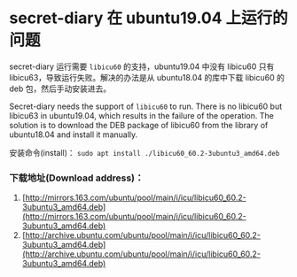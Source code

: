 # secret-diary 在 ubuntu19.04 上运行的问题
secret-diary 运行需要 `libicu60` 的支持，ubuntu19.04 中没有 libicu60 只有 libicu63，导致运行失败。解决的办法是从 ubuntu18.04 的库中下载 libicu60 的 deb 包，然后手动安装进去。

Secret-diary needs the support of `libicu60` to run. There is no libicu60 but libicu63 in ubuntu19.04, which results in the failure of the operation. The solution is to download the DEB package of libicu60 from the library of ubuntu18.04 and install it manually.

安装命令(install)：
`sudo apt install ./libicu60_60.2-3ubuntu3_amd64.deb`

### 下载地址(Download address)：
1. [http://mirrors.163.com/ubuntu/pool/main/i/icu/libicu60_60.2-3ubuntu3_amd64.deb](http://mirrors.163.com/ubuntu/pool/main/i/icu/libicu60_60.2-3ubuntu3_amd64.deb)
2. [http://archive.ubuntu.com/ubuntu/pool/main/i/icu/libicu60_60.2-3ubuntu3_amd64.deb](http://archive.ubuntu.com/ubuntu/pool/main/i/icu/libicu60_60.2-3ubuntu3_amd64.deb)
